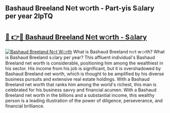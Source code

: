 ## Bashaud Breeland N𝚎t w𝚘rth - Part-yis S𝚊lary per year 2IpTQ

# <h2><a href="http://gc14uo5.nevu.top/?p=Bashaud+Breeland">🔗 👉🔴 Bashaud Breeland N𝚎t w𝚘rth - S𝚊lary</a></h2>

[![Bashaud Breeland N𝚎t W𝚘rth](https://i.imgur.com/Oavwk0R.jpeg)](http://gc14uo5.nevu.top/?p=Bashaud+Breeland)
What is Bashaud Breeland n𝚎t w𝚘rth? What is Bashaud Breeland s𝚊lary per year?
This affluent individual's Bashaud Breeland net worth is considerable, positioning him among the wealthiest in his sector. His income from his job is significant, but it is overshadowed by Bashaud Breeland net worth, which is thought to be amplified by his diverse business pursuits and extensive real estate holdings. With a Bashaud Breeland net worth that ranks him among the world's richest, this man is celebrated for his business savvy and financial acumen. With a Bashaud Breeland net worth in the billions and a substantial income, this wealthy person is a leading illustration of the power of diligence, perseverance, and financial brilliance.
